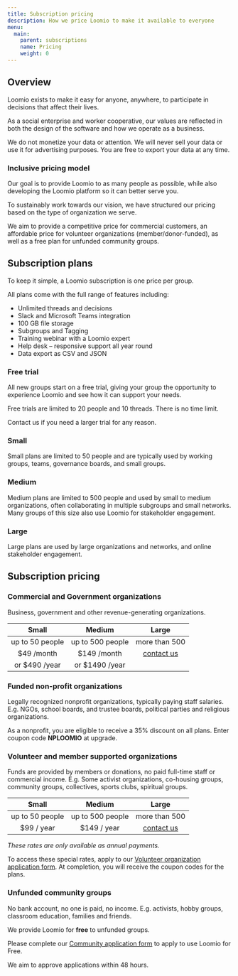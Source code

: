 ```yaml
---
title: Subscription pricing
description: How we price Loomio to make it available to everyone
menu:
  main:
    parent: subscriptions
    name: Pricing
    weight: 0
---
```


## Overview
Loomio exists to make it easy for anyone, anywhere, to participate in decisions that affect their lives.

<!-- Our vision is to help organizations like yours work better together, now and into the future. -->

As a social enterprise and worker cooperative, our values are reflected in both the design of the software and how we operate as a business.

We do not monetize your data or attention. We will never sell your data or use it for advertising purposes. You are free to export your data at any time.

### Inclusive pricing model
Our goal is to provide Loomio to as many people as possible, while also developing the Loomio platform so it can better serve you.

To sustainably work towards our vision, we have structured our pricing based on the type of organization we serve.  

We aim to provide a competitive price for commercial customers, an affordable price for volunteer organizations (member/donor-funded), as well as a free plan for unfunded community groups.


## Subscription plans

To keep it simple, a Loomio subscription is one price per group.
 <!-- Individual users are not charged to use Loomio. -->

<!-- A group coordinator can set up a subscription by clicking the Upgrade button, near the top right of the group page. -->

All plans come with the full range of features including:

- Unlimited threads and decisions
- Slack and Microsoft Teams integration
- 100 GB file storage
- Subgroups and Tagging
- Training webinar with a Loomio expert
- Help desk – responsive support all year round
- Data export as CSV and JSON

### Free trial
All new groups start on a free trial, giving your group the opportunity to experience Loomio and see how it can support your needs.

Free trials are limited to 20 people and 10 threads. There is no time limit.

Contact us if you need a larger trial for any reason.

### Small
Small plans are limited to 50 people and are typically used by working groups, teams, governance boards, and small groups.

### Medium
Medium plans are limited to 500 people and used by small to medium organizations, often collaborating in multiple subgroups and small networks. Many groups of this size also use Loomio for stakeholder engagement.

### Large
Large plans are used by large organizations and networks, and online stakeholder engagement.

## Subscription pricing

<!-- We price Loomio according to the type of organization we support. This enables us to provide an inclusive service model that supports a diverse range of groups; businesses and government organizations, right through to non-profits, activist and volunteer groups. -->

### Commercial and Government organizations
Business, government and other revenue-generating organizations.

| Small           | Medium           | Large             |
|:---------------:|:----------------:|:-----------------:|
| up to 50 people | up to 500 people | more than 500 |
|  $49 /month     | $149 /month      |   [contact us](https://www.loomio.org/contact) |
|  or $490 /year  | or $1490 /year   |  |

### Funded non-profit organizations
Legally recognized nonprofit organizations, typically paying staff salaries. E.g. NGOs, school boards, and trustee boards, political parties and religious organizations.

As a nonprofit, you are eligible to receive a 35% discount on all plans. Enter coupon code __NPLOOMIO__ at upgrade.

### Volunteer and member supported organizations
<!-- Organizations supported by members giving their time to achieve the organization’s purpose.  -->
Funds are provided by members or donations, no paid full-time staff or commercial income. E.g. Some activist organizations, co-housing groups, community groups, collectives, sports clubs, spiritual groups.

| Small           | Medium           | Large             |
|:---------------:|:----------------:|:-----------------:|
| up to 50 people | up to 500 people | more than 500     |
| $99 / year      | $149 / year   | [contact us](https://www.loomio.org/contact)|

*These rates are only available as annual payments.*

To access these special rates, apply to our [Volunteer organization application form](https://forms.gle/yg2HpRZkmYmGEyBq7). At completion, you will receive the coupon codes for the plans.

### Unfunded community groups
No bank account, no one is paid, no income. E.g. activists, hobby groups, classroom education, families and friends.

We provide Loomio for __free__ to unfunded groups.

Please complete our [Community application form](https://goo.gl/forms/07y18PLA7ykcgbhJ2) to apply to use Loomio for Free.

We aim to approve applications within 48 hours.
